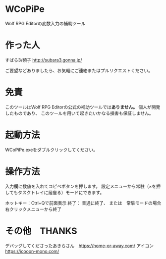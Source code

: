 # WCoPiPe
Wolf RPG Editorの変数入力の補助ツール

# 作った人
すばら3/頻子
http://subara3.gonna.jp/

ご要望などありましたら、お気軽にご連絡またはプルリクエストください。

# 免責
このツールはWolf RPG Editorの公式の補助ツールでは**ありません。**
個人が開発したものであり、
このツールを用いて起きたいかなる損害も保証しません。

# 起動方法
WCoPiPe.exeをダブルクリックしてください。

# 操作方法
入力欄に数値を入れてコピペボタンを押します。
設定メニューから常駐（×を押してもタスクトレイに居座る）モードにできます。

ホットキー：Ctrl+Qで前面表示
終了：
普通に終了、
または　常駐モードの場合　右クリックメニューから終了

# その他　THANKS
デバッグしてくださったあきらさん　https://home-or-away.com/
アイコン　https://icooon-mono.com/
